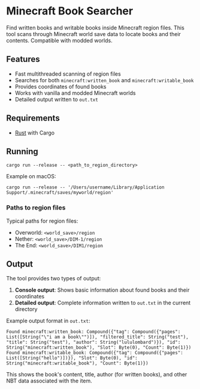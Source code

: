 # Minecraft Book Searcher

Find written books and writable books inside Minecraft region files. This tool scans through Minecraft world save data to locate books and their contents. Compatible with modded worlds.

## Features

- Fast multithreaded scanning of region files
- Searches for both `minecraft:written_book` and `minecraft:writable_book`
- Provides coordinates of found books
- Works with vanilla and modded Minecraft worlds
- Detailed output written to `out.txt`

## Requirements

- [Rust](https://www.rust-lang.org/tools/install) with Cargo

## Running

```
cargo run --release -- <path_to_region_directory>
```

Example on macOS:
```
cargo run --release -- '/Users/username/Library/Application Support/.minecraft/saves/myworld/region'
```

### Paths to region files

Typical paths for region files:
- Overworld: `<world_save>/region`
- Nether: `<world_save>/DIM-1/region`
- The End: `<world_save>/DIM1/region`

## Output

The tool provides two types of output:

1. **Console output**: Shows basic information about found books and their coordinates
2. **Detailed output**: Complete information written to `out.txt` in the current directory

Example output format in `out.txt`:
```
Found minecraft:written_book: Compound({"tag": Compound({"pages": List([String("\"i am a book\"")]), "filtered_title": String("test"), "title": String("test"), "author": String("lululombard")}), "id": String("minecraft:written_book"), "Slot": Byte(0), "Count": Byte(1)})
Found minecraft:writable_book: Compound({"tag": Compound({"pages": List([String("hello")])}), "Slot": Byte(0), "id": String("minecraft:writable_book"), "Count": Byte(1)})
```

This shows the book's content, title, author (for written books), and other NBT data associated with the item.
